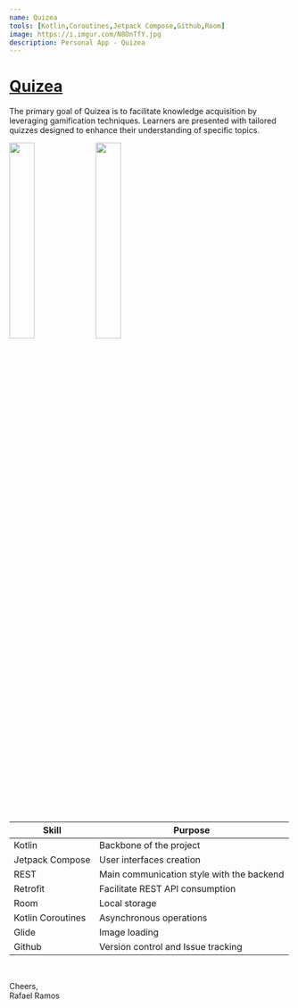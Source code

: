```yaml
---
name: Quizea
tools: [Kotlin,Coroutines,Jetpack Compose,Github,Room]
image: https://i.imgur.com/N8OnTfY.jpg
description: Personal App - Quizea
---
```


# [Quizea](https://play.google.com/store/apps/details?id=com.scookie.quizzapp)

The primary goal of Quizea is to facilitate knowledge acquisition by leveraging gamification techniques.
Learners are presented with tailored quizzes designed to enhance their understanding of specific topics.

<img src="https://imgur.com/ZMwvbdt.jpg" width="30%" height="30%"/> <img src="https://imgur.com/tboG55h.jpg" width="30%" height="30%"/>

<br>

| **Skill** | **Purpose** |
|---|---|
| Kotlin | Backbone of the project |
| Jetpack Compose | User interfaces creation |
| REST | Main communication style with the backend |
| Retrofit | Facilitate REST API consumption |
| Room | Local storage |
| Kotlin Coroutines | Asynchronous operations |
| Glide | Image loading |
| Github | Version control and Issue tracking |

<br>

Cheers,<br>Rafael Ramos
